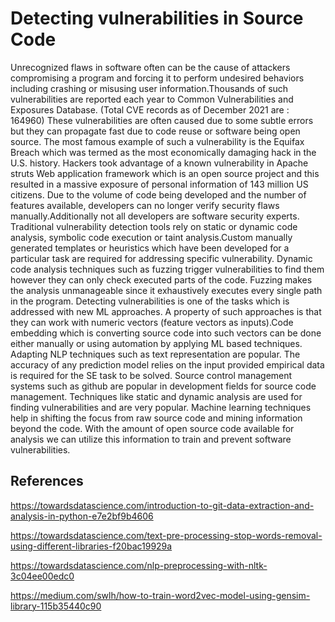 # Detecting vulnerabilities in Source Code
Unrecognized flaws in software often can be the cause of attackers compromising a program and
forcing it to perform undesired behaviors including crashing or misusing user information.Thousands
of such vulnerabilities are reported each year to Common Vulnerabilities and Exposures Database.
(Total CVE records as of December 2021 are : 164960) These vulnerabilities are often caused due
to some subtle errors but they can propagate fast due to code reuse or software being open source.
The most famous example of such a vulnerability is the Equifax Breach which was termed as the most
economically damaging hack in the U.S. history. Hackers took advantage of a known vulnerability
in Apache struts Web application framework which is an open source project and this resulted in a
massive exposure of personal information of 143 million US citizens. 
Due to the volume of code being developed and the number of features available, developers
can no longer verify security flaws manually.Additionally not all developers are software security
experts. Traditional vulnerability detection tools rely on static or dynamic code analysis, symbolic
code execution or taint analysis.Custom manually generated templates or heuristics which have been
developed for a particular task are required for addressing specific vulnerability. Dynamic code
analysis techniques such as fuzzing trigger vulnerabilities to find them however they can only check
executed parts of the code. Fuzzing makes the analysis unmanageable since it exhaustively executes
every single path in the program. Detecting vulnerabilities is one of the tasks which is addressed
with new ML approaches. A property of such approaches is that they can work with numeric vectors
(feature vectors as inputs).Code embedding which is converting source code into such vectors can
be done either manually or using automation by applying ML based techniques. Adapting NLP
techniques such as text representation are popular. The accuracy of any prediction model relies on
the input provided empirical data is required for the SE task to be solved. Source control management
systems such as github are popular in development fields for source code management. Techniques
like static and dynamic analysis are used for finding vulnerabilities and are very popular. Machine
learning techniques help in shifting the focus from raw source code and mining information beyond
the code. With the amount of open source code available for analysis we can utilize this information
to train and prevent software vulnerabilities.


## References
https://towardsdatascience.com/introduction-to-git-data-extraction-and-analysis-in-python-e7e2bf9b4606

https://towardsdatascience.com/text-pre-processing-stop-words-removal-using-different-libraries-f20bac19929a

https://towardsdatascience.com/nlp-preprocessing-with-nltk-3c04ee00edc0

https://medium.com/swlh/how-to-train-word2vec-model-using-gensim-library-115b35440c90


